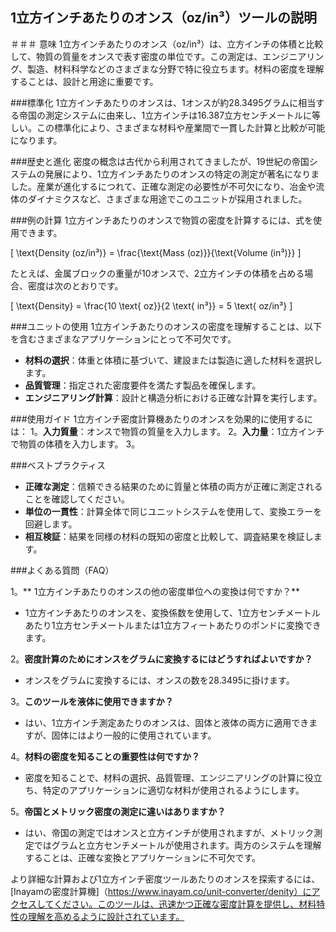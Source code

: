 ## 1立方インチあたりのオンス（oz/in³）ツールの説明

＃＃＃ 意味
1立方インチあたりのオンス（oz/in³）は、立方インチの体積と比較して、物質の質量をオンスで表す密度の単位です。この測定は、エンジニアリング、製造、材料科学などのさまざまな分野で特に役立ちます。材料の密度を理解することは、設計と用途に重要です。

###標準化
1立方インチあたりのオンスは、1オンスが約28.3495グラムに相当する帝国の測定システムに由来し、1立方インチは16.387立方センチメートルに等しい。この標準化により、さまざまな材料や産業間で一貫した計算と比較が可能になります。

###歴史と進化
密度の概念は古代から利用されてきましたが、19世紀の帝国システムの発展により、1立方インチあたりのオンスの特定の測定が著名になりました。産業が進化するにつれて、正確な測定の必要性が不可欠になり、冶金や流体のダイナミクスなど、さまざまな用途でこのユニットが採用されました。

###例の計算
1立方インチあたりのオンスで物質の密度を計算するには、式を使用できます。

\[ \text{Density (oz/in³)} = \frac{\text{Mass (oz)}}{\text{Volume (in³)}} \]

たとえば、金属ブロックの重量が10オンスで、2立方インチの体積を占める場合、密度は次のとおりです。

\[ \text{Density} = \frac{10 \text{ oz}}{2 \text{ in³}} = 5 \text{ oz/in³} \]

###ユニットの使用
1立方インチあたりのオンスの密度を理解することは、以下を含むさまざまなアプリケーションにとって不可欠です。
-  **材料の選択**：体重と体積に基づいて、建設または製造に適した材料を選択します。
-  **品質管理**：指定された密度要件を満たす製品を確保します。
-  **エンジニアリング計算**：設計と構造分析における正確な計算を実行します。

###使用ガイド
1立方インチ密度計算機あたりのオンスを効果的に使用するには：
1。**入力質量**：オンスで物質の質量を入力します。
2。**入力量**：1立方インチで物質の体積を入力します。
3。

###ベストプラクティス
-  **正確な測定**：信頼できる結果のために質量と体積の両方が正確に測定されることを確認してください。
-  **単位の一貫性**：計算全体で同じユニットシステムを使用して、変換エラーを回避します。
-  **相互検証**：結果を同様の材料の既知の密度と比較して、調査結果を検証します。

###よくある質問（FAQ）

1。** 1立方インチあたりのオンスの他の密度単位への変換は何ですか？**
-  1立方インチあたりのオンスを、変換係数を使用して、1立方センチメートルあたり1立方センチメートルまたは1立方フィートあたりのポンドに変換できます。

2。**密度計算のためにオンスをグラムに変換するにはどうすればよいですか？**
- オンスをグラムに変換するには、オンスの数を28.3495に掛けます。

3。**このツールを液体に使用できますか？**
- はい、1立方インチ測定あたりのオンスは、固体と液体の両方に適用できますが、固体にはより一般的に使用されています。

4。**材料の密度を知ることの重要性は何ですか？**
- 密度を知ることで、材料の選択、品質管理、エンジニアリングの計算に役立ち、特定のアプリケーションに適切な材料が使用されるようにします。

5。**帝国とメトリック密度の測定に違いはありますか？**
- はい、帝国の測定ではオンスと立方インチが使用されますが、メトリック測定ではグラムと立方センチメートルが使用されます。両方のシステムを理解することは、正確な変換とアプリケーションに不可欠です。

より詳細な計算および1立方インチ密度ツールあたりのオンスを探索するには、[Inayamの密度計算機]（https://www.inayam.co/unit-converter/denity）にアクセスしてください。このツールは、迅速かつ正確な密度計算を提供し、材料特性の理解を高めるように設計されています。